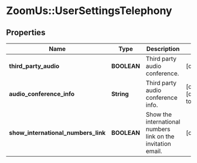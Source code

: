 # ZoomUs::UserSettingsTelephony

## Properties
Name | Type | Description | Notes
------------ | ------------- | ------------- | -------------
**third_party_audio** | **BOOLEAN** | Third party audio conference. | [optional] 
**audio_conference_info** | **String** | Third party audio conference info. | [optional] [default to &#39;&#39;]
**show_international_numbers_link** | **BOOLEAN** | Show the international numbers link on the invitation email. | [optional] 


